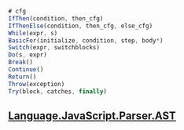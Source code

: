 ```javascript
# cfg
IfThen(condition, then_cfg)
IfThenElse(condition, then_cfg, else_cfg)
While(expr, s)
BasicFor(initialize, condition, step, body*)
Switch(expr, switchblocks)
Do(s, expr)
Break()
Continue()
Return()
Throw(exception)
Try(block, catches, finally)
```

## [Language.JavaScript.Parser.AST](https://hackage.haskell.org/package/language-javascript-0.7.1.0/docs/Language-JavaScript-Parser-AST.html)
